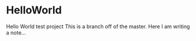 # HelloWorld
Hello World test project
This is a branch off of the master.
Here I am writing a note...
